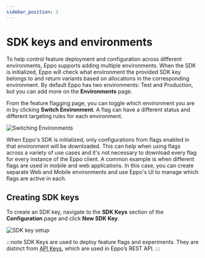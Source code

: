 ```yaml
---
sidebar_position: 3
---
```


# SDK keys and environments

To help control feature deployment and configuration across different environments, Eppo supports adding multiple environments. When the SDK is initialized, Eppo will check what environment the provided SDK key belongs to and return variants based on allocations in the corresponding environment. By default Eppo has two environments: Test and Production, but you can add more on the **Environments** page.

From the feature flagging page, you can toggle which environment you are in by clicking **Switch Environment**. A flag can have a different status and different targeting rules for each environment. 

![Switching Environments](/img/feature-flagging/feature-flag-qs-2.png)

When Eppo's SDK is initialized, only configurations from flags enabled in that environment will be downloaded. This can help when using flags across a variety of use cases and it's not necessary to download every flag for every instance of the Eppo client. A common example is when different flags are used in mobile and web applications. In this case, you can create separate Web and Mobile environments and use Eppo's UI to manage which flags are active in each.

## Creating SDK keys

To create an SDK key, navigate to the **SDK Keys** section of the **Configuration** page and click **New SDK Key**. 

![SDK key setup](/img/feature-flagging/environments/sdk-keys.png)


:::note
SDK Keys are used to deploy feature flags and experiments. They are distinct from [API Keys](/reference/api/), which are used in Eppo’s REST API.
:::
